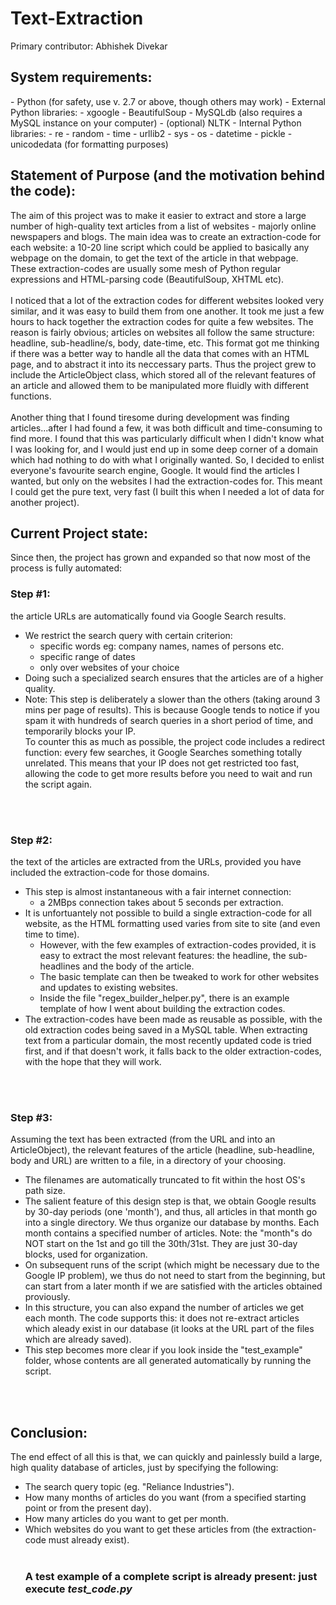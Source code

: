 # Text-Extraction
Primary contributor: Abhishek Divekar



<h2>System requirements: </h2>
  - Python (for safety, use v. 2.7 or above, though others may work)
  - External Python libraries:
      - xgoogle
      - BeautifulSoup
      - MySQLdb (also requires a MySQL instance on your computer)
      - (optional) NLTK 
  - Internal Python libraries:
    - re
    - random
    - time
    - urllib2
    - sys
    - os
    - datetime
    - pickle 
    - unicodedata (for formatting purposes)


<br>
<h2>Statement of Purpose (and the motivation behind the code):</h2>

The aim of this project was to make it easier to extract and store a large number of high-quality text articles from a list of websites - majorly online newspapers and blogs. The main idea was to create an extraction-code for each website: a 10-20 line script which could be applied to basically any webpage on the domain, to get the text of the article in that webpage. These extraction-codes are usually some mesh of Python regular expressions and HTML-parsing code (BeautifulSoup, XHTML etc). 
<br><br>
I noticed that a lot of the extraction codes for different websites looked very similar, and it was easy to build them from one another. It took me just a few hours to hack together the extraction codes for quite a few websites.
The reason is fairly obvious; articles on websites all follow the same structure: headline, sub-headline/s, body, date-time, etc. This format got me thinking if there was a better way to handle all the data that comes with an HTML page, and to abstract it into its neccessary parts. Thus the project grew to include the ArticleObject class, which stored all of the relevant features of an article and allowed them to be manipulated more fluidly with different functions. 
<br><br>
Another thing that I found tiresome during development was finding articles...after I had found a few, it was both difficult and time-consuming to find more. I found that this was particularly difficult when I didn't know what I was looking for, and I would just end up in some deep corner of a domain which had nothing to do with what I originally wanted. So, I decided to enlist everyone's favourite search engine, Google. It would find the articles I wanted, but only on the websites I had the extraction-codes for. This meant I could get the pure text, very fast (I built this when I needed a lot of data for another project).
<br>


<h2>Current Project state:</h2>
Since then, the project has grown and expanded so that now most of the process is fully automated:<br>

<h3>Step #1:</h3> the article URLs are automatically found via Google Search results.<p></p>

<ul>
<li>We restrict the search query with certain criterion:<br>

<ul>
<li>specific words eg: company names, names of persons etc.<br></li>
<li>specific range of dates <br></li>
<li>only over websites of your choice <br></li>
</ul></li>
<li>Doing such a specialized search ensures that the articles are of a higher quality. <br></li>
<li>Note: This step is deliberately a slower than the others (taking around 3 mins per page of results). This is because Google tends to notice if you spam it with hundreds of search queries in a short period of time, and temporarily blocks your IP. <br>To counter this as much as possible, the project code includes a redirect function: every few searches, it Google Searches something totally unrelated. This means that your IP does not get restricted too fast, allowing the code to get more results before you need to wait and run the script again. <br></li>
</ul>

<p><br>
<br></p>

<h3>Step #2:</h3>the text of the articles are extracted from the URLs, provided you have included the extraction-code for those domains.<br>
<ul>
<li> This step is almost instantaneous with a fair internet connection:<br>
  <ul><li> a 2MBps connection takes about 5 seconds per extraction.</li></ul></li>
<li> It is unfortuantely not possible to build a single extraction-code for all website, as the HTML formatting used varies from site to site (and even time to time). <br>
  <ul><li> However, with the few examples of extraction-codes provided, it is easy to extract the most relevant features: the headline, the sub-headlines and the body of the article.</li>
  <li> The basic template can then be tweaked to work for other websites and updates to existing websites.</li> 
  <li> Inside the file "regex_builder_helper.py", there is an example template of how I went about building the extraction codes.</li></ul>
<li> The extraction-codes have been made as reusable as possible, with the old extraction codes being saved in a MySQL table. When extracting text from a particular domain, the most recently updated code is tried first, and if that doesn't work, it falls back to the older extraction-codes, with the hope that they will work.<br></li> 
</ul>
<p><br>
<br></p>
  
<h3>Step #3:</h3> Assuming the text has been extracted (from the URL and into an ArticleObject), the relevant features of the article (headline, sub-headline, body and URL) are written to a file, in a directory of your choosing. <br>
<ul>
  <li> The filenames are automatically truncated to fit within the host OS's path size.<br></li>
  <li> The salient feature of this design step is that, we obtain Google results by 30-day periods (one 'month'), and thus, all articles in that month go into a single directory. We thus organize our database by months. Each month contains a specified number of articles. Note: the "month"s do NOT start on the 1st and go till the 30th/31st. They are just 30-day blocks, used for organization.<br></li>
  <li> On subsequent runs of the script (which might be necessary due to the Google IP problem), we thus do not need to start from the beginning, but can start from a later month if we are satisfied with the articles obtained proviously. <br></li>
  <li> In this structure, you can also expand the number of articles we get each month. The code supports this: it does not re-extract articles which aleady exist in our database (it looks at the URL part of the files which are already saved).<br></li>
  <li> This step becomes more clear if you look inside the "test_example" folder, whose contents are all generated automatically by running the script.<br></li>
  </ul>
<br>
<br>

<h2>Conclusion:</h2>
The end effect of all this is that, we can quickly and painlessly build a large, high quality database of articles, just by specifying the following:<br><ul>
  <li> The search query topic (eg. "Reliance Industries").</li>
  <li> How many months of articles do you want (from a specified starting point or from the present day).</li>
  <li> How many articles do you want to get per month.</li>
  <li> Which websites do you want to get these articles from (the extraction-code must already exist).</li><br>
  
<h3>A test example of a complete script is already present: just execute <i>test_code.py</i></h3>
    



